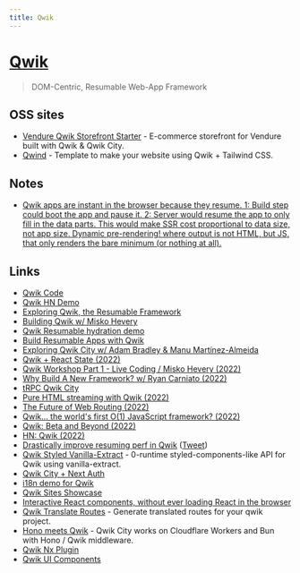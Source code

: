 ```yaml
---
title: Qwik
---
```


# [Qwik](https://qwik.builder.io/)

> DOM-Centric, Resumable Web-App Framework

## OSS sites

- [Vendure Qwik Storefront Starter️](https://github.com/vendure-ecommerce/storefront-qwik-starter) - E-commerce storefront for Vendure built with Qwik & Qwik City.
- [Qwind](https://github.com/onwidget/qwind) - Template to make your website using Qwik + Tailwind CSS.

## Notes

- [Qwik apps are instant in the browser because they resume. 1: Build step could boot the app and pause it. 2: Server would resume the app to only fill in the data parts. This would make SSR cost proportional to data size, not app size. Dynamic pre-rendering! where output is not HTML, but JS, that only renders the bare minimum (or nothing at all).](https://twitter.com/mhevery/status/1552693205136654337)

## Links

- [Qwik Code](https://github.com/BuilderIO/qwik)
- [Qwik HN Demo](https://github.com/ryansolid/qwik-hackernews)
- [Exploring Qwik, the Resumable Framework](https://www.youtube.com/watch?v=gT5NWKZZPQM)
- [Building Qwik w/ Misko Hevery](https://www.youtube.com/watch?v=lY6e7Hw4uVo)
- [Qwik Resumable hydration demo](https://twitter.com/_egoistlily/status/1495002599342620672)
- [Build Resumable Apps with Qwik](https://www.youtube.com/watch?v=_PDpoJUacuc)
- [Exploring Qwik City w/ Adam Bradley & Manu Martínez-Almeida](https://www.youtube.com/watch?v=XoeJisRJjlo)
- [Qwik + React State (2022)](https://www.youtube.com/watch?v=fa6-Mn0Eybg)
- [Qwik Workshop Part 1 - Live Coding / Misko Hevery (2022)](https://www.youtube.com/watch?v=GHbNaDSWUX8)
- [Why Build A New Framework? w/ Ryan Carniato (2022)](https://www.youtube.com/watch?v=NS0thFGqu0E)
- [tRPC Qwik City](https://github.com/gioboa/trpc-qwik-city)
- [Pure HTML streaming with Qwik (2022)](https://www.youtube.com/watch?v=yVOI81GKZBo)
- [The Future of Web Routing (2022)](https://www.youtube.com/watch?v=3t7wqGQKbK4)
- [Qwik… the world's first O(1) JavaScript framework? (2022)](https://www.youtube.com/watch?v=x2eF3YLiNhY)
- [Qwik: Beta and Beyond (2022)](https://www.youtube.com/watch?v=Tfd62DiRTKc)
- [HN: Qwik (2022)](https://news.ycombinator.com/item?id=33170842)
- [Drastically improve resuming perf in Qwik](https://github.com/BuilderIO/qwik/pull/1991) ([Tweet](https://twitter.com/manucorporat/status/1589225367541514240))
- [Qwik Styled Vanilla-Extract](https://github.com/wmertens/qwik-styled-ve) - 0-runtime styled-components-like API for Qwik using vanilla-extract.
- [Qwik City + Next Auth](https://github.com/wmalarski/qwik-next-auth-example)
- [i18n demo for Qwik](https://github.com/mhevery/qwik-i18n)
- [Qwik Sites Showcase](https://qwik.builder.io/showcase/)
- [Interactive React components, without ever loading React in the browser](https://twitter.com/Steve8708/status/1601257653367209984)
- [Qwik Translate Routes](https://github.com/Alexandre-Fernandez/qwik-translate-routes) - Generate translated routes for your qwik project.
- [Hono meets Qwik](https://github.com/yusukebe/hono-with-qwik) - Qwik City works on Cloudflare Workers and Bun with Hono / Qwik middleware.
- [Qwik Nx Plugin](https://github.com/qwikifiers/qwik-nx)
- [Qwik UI Components](https://github.com/qwikifiers/qwik-ui)
